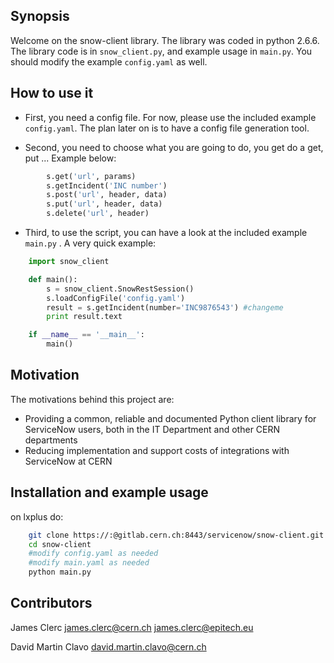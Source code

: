 ## Synopsis
Welcome on the snow-client library. The library was coded in python 2.6.6. The library code is in `snow_client.py`, and example usage in `main.py`. You should modify the example `config.yaml` as well.

## How to use it

 * First, you need a config file. For now, please use the included example `config.yaml`. The plan later on is to have a config file generation tool.
 
 * Second, you need to choose what you are going to do, you get do a get, put ... Example below:

```python
	    s.get('url', params)
        s.getIncident('INC number')
        s.post('url', header, data)
        s.put('url', header, data)
        s.delete('url', header)
```

 * Third, to use the script, you can have a look at the included example `main.py` . A very quick example:

```python
 	import snow_client

	def main():
        s = snow_client.SnowRestSession()
        s.loadConfigFile('config.yaml')
        result = s.getIncident(number='INC9876543') #changeme
	    print result.text

	if __name__ == '__main__':
        main()
```

## Motivation
The motivations behind this project are:
* Providing a common, reliable and documented Python client library for ServiceNow users, both in the IT Department and other CERN departments
* Reducing implementation and support costs of integrations with ServiceNow at CERN

## Installation and example usage

on lxplus do:
``` bash
    git clone https://:@gitlab.cern.ch:8443/servicenow/snow-client.git
    cd snow-client
    #modify config.yaml as needed
    #modify main.yaml as needed
    python main.py
```

## Contributors

James Clerc	james.clerc@cern.ch james.clerc@epitech.eu

David Martin Clavo david.martin.clavo@cern.ch